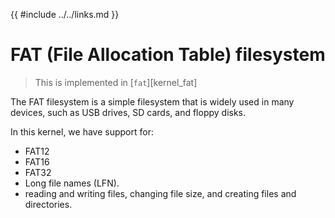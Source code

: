{{ #include ../../links.md }}

# FAT (File Allocation Table) filesystem

> This is implemented in [`fat`][kernel_fat]

The FAT filesystem is a simple filesystem that is widely used in many devices, such as USB drives, SD cards, and floppy disks.

In this kernel, we have support for:
- FAT12
- FAT16
- FAT32 
- Long file names (LFN).
- reading and writing files, changing file size, and creating files and directories.
